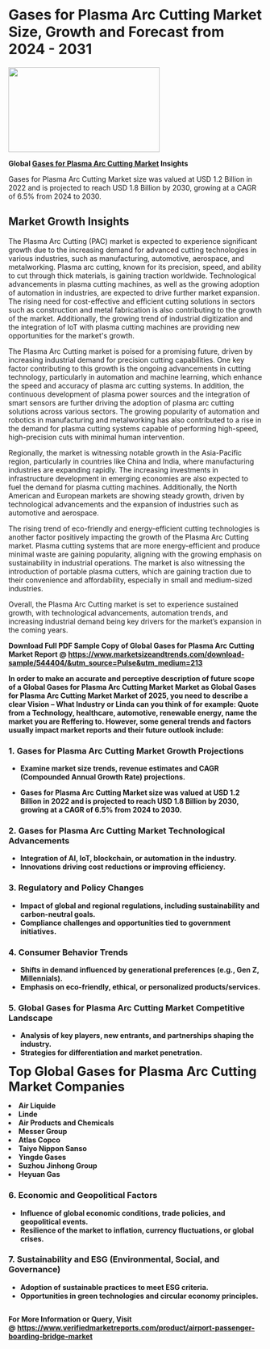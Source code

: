 <H1>Gases for Plasma Arc Cutting Market Size, Growth and Forecast from 2024 - 2031</H1><img class="aligncenter size-medium wp-image-584254" src="https://thirdeyenews.in/wp-content/uploads/2024/09/Global-Market-Research-300x168.jpeg" alt="" width="300" height="168" /><p><strong>Global&nbsp;<a href="https://www.marketsizeandtrends.com/download-sample/544404/&amp;utm_source=Pulse&amp;utm_medium=213">Gases for Plasma Arc Cutting Market</a> Insights</strong></p><p>Gases for Plasma Arc Cutting Market size was valued at USD 1.2 Billion in 2022 and is projected to reach USD 1.8 Billion by 2030, growing at a CAGR of 6.5% from 2024 to 2030.</p><p><h2>Market Growth Insights</h2> <p>The Plasma Arc Cutting (PAC) market is expected to experience significant growth due to the increasing demand for advanced cutting technologies in various industries, such as manufacturing, automotive, aerospace, and metalworking. Plasma arc cutting, known for its precision, speed, and ability to cut through thick materials, is gaining traction worldwide. Technological advancements in plasma cutting machines, as well as the growing adoption of automation in industries, are expected to drive further market expansion. The rising need for cost-effective and efficient cutting solutions in sectors such as construction and metal fabrication is also contributing to the growth of the market. Additionally, the growing trend of industrial digitization and the integration of IoT with plasma cutting machines are providing new opportunities for the market's growth.</p> <p><strong></strong></p> <p>The Plasma Arc Cutting market is poised for a promising future, driven by increasing industrial demand for precision cutting capabilities. One key factor contributing to this growth is the ongoing advancements in cutting technology, particularly in automation and machine learning, which enhance the speed and accuracy of plasma arc cutting systems. In addition, the continuous development of plasma power sources and the integration of smart sensors are further driving the adoption of plasma arc cutting solutions across various sectors. The growing popularity of automation and robotics in manufacturing and metalworking has also contributed to a rise in the demand for plasma cutting systems capable of performing high-speed, high-precision cuts with minimal human intervention.</p> <p>Regionally, the market is witnessing notable growth in the Asia-Pacific region, particularly in countries like China and India, where manufacturing industries are expanding rapidly. The increasing investments in infrastructure development in emerging economies are also expected to fuel the demand for plasma cutting machines. Additionally, the North American and European markets are showing steady growth, driven by technological advancements and the expansion of industries such as automotive and aerospace.</p> <p>The rising trend of eco-friendly and energy-efficient cutting technologies is another factor positively impacting the growth of the Plasma Arc Cutting market. Plasma cutting systems that are more energy-efficient and produce minimal waste are gaining popularity, aligning with the growing emphasis on sustainability in industrial operations. The market is also witnessing the introduction of portable plasma cutters, which are gaining traction due to their convenience and affordability, especially in small and medium-sized industries.</p> <p>Overall, the Plasma Arc Cutting market is set to experience sustained growth, with technological advancements, automation trends, and increasing industrial demand being key drivers for the market’s expansion in the coming years.</p> <p><strong></p><p><span class=""><strong>Download Full PDF Sample Copy of Global Gases for Plasma Arc Cutting Market Report</strong> @ <a href="https://www.marketsizeandtrends.com/download-sample/544404/&amp;utm_source=Pulse&amp;utm_medium=213" target="_blank">https://www.marketsizeandtrends.com/download-sample/544404/&amp;utm_source=Pulse&amp;utm_medium=213</a></span></p><p>In order to make an accurate and perceptive description of future scope of a Global&nbsp;Gases for Plasma Arc Cutting Market Market as Global&nbsp;Gases for Plasma Arc Cutting Market Market of 2025, you need to describe a clear Vision &ndash; What Industry or Linda can you think of for example: Quote from a Technology, healthcare, automotive, renewable energy, name the market you are Reffering to. However, some general trends and factors usually impact market reports and their future outlook include:</p><h3>1.&nbsp;<strong>Gases for Plasma Arc Cutting Market Growth Projections</strong></h3><ul><li>Examine market size trends, revenue estimates and CAGR (Compounded Annual Growth Rate) projections.</li><li><p>Gases for Plasma Arc Cutting Market size was valued at USD 1.2 Billion in 2022 and is projected to reach USD 1.8 Billion by 2030, growing at a CAGR of 6.5% from 2024 to 2030.</p></li></ul><h3>2.&nbsp;<strong>Gases for Plasma Arc Cutting Market Technological Advancements</strong></h3><ul><li>Integration of AI, IoT, blockchain, or automation in the industry.</li><li>Innovations driving cost reductions or improving efficiency.</li></ul><h3>3.&nbsp;<strong>Regulatory and Policy Changes</strong></h3><ul><li>Impact of global and regional regulations, including sustainability and carbon-neutral goals.</li><li>Compliance challenges and opportunities tied to government initiatives.</li></ul><h3>4.&nbsp;<strong>Consumer Behavior Trends</strong></h3><ul><li>Shifts in demand influenced by generational preferences (e.g., Gen Z, Millennials).</li><li>Emphasis on eco-friendly, ethical, or personalized products/services.</li></ul><h3>5.&nbsp;<strong>Global Gases for Plasma Arc Cutting Market Competitive Landscape</strong></h3><ul><li>Analysis of key players, new entrants, and partnerships shaping the industry.</li><li>Strategies for differentiation and market penetration.</li></ul><p data-pm-slice="1 1 []"><span style="color: inherit; font-family: inherit; font-size: 25px;">Top Global Gases for Plasma Arc Cutting Market Companies</span></p><div class="" data-test-id=""><p><li>Air Liquide</li><li> Linde</li><li> Air Products and Chemicals</li><li> Messer Group</li><li> Atlas Copco</li><li> Taiyo Nippon Sanso</li><li> Yingde Gases</li><li> Suzhou Jinhong Group</li><li> Heyuan Gas</li></p></div><h3>6.&nbsp;<strong>Economic and Geopolitical Factors</strong></h3><ul><li>Influence of global economic conditions, trade policies, and geopolitical events.</li><li>Resilience of the market to inflation, currency fluctuations, or global crises.</li></ul><h3>7.&nbsp;<strong>Sustainability and ESG (Environmental, Social, and Governance)</strong></h3><ul><li>Adoption of sustainable practices to meet ESG criteria.</li><li>Opportunities in green technologies and circular economy principles.</li></ul><h2><strong style="font-size: 14px;">For More Information or Query, Visit @&nbsp;</strong><a style="background-color: #ffffff; font-size: 14px;" href="https://www.marketsizeandtrends.com/report/gases-for-plasma-arc-cutting-market/" target="_blank">https://www.verifiedmarketreports.com/product/airport-passenger-boarding-bridge-market</a></h2>
